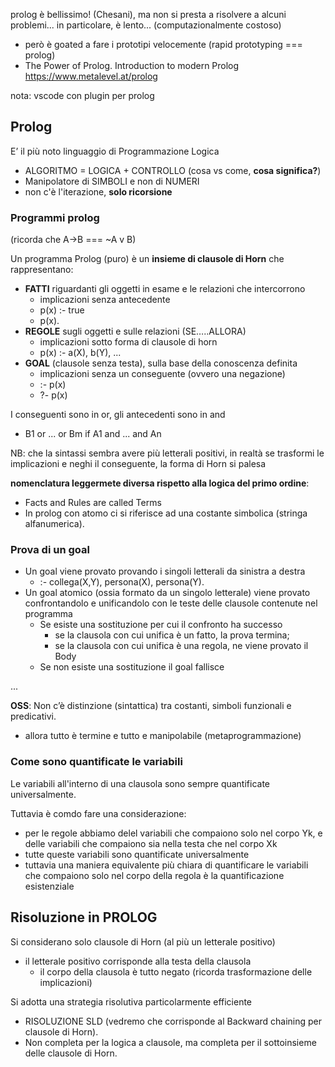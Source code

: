 prolog è bellissimo! (Chesani), ma non si presta a risolvere a alcuni problemi... in particolare, è lento... (computazionalmente costoso)
- però è goated a fare i prototipi velocemente (rapid prototyping === prolog)
- The Power of Prolog. Introduction to modern Prolog https://www.metalevel.at/prolog

nota: vscode con plugin per prolog

## Prolog
E’ il più noto linguaggio di Programmazione Logica
- ALGORITMO = LOGICA + CONTROLLO (cosa vs come, **cosa significa?**)
- Manipolatore di SIMBOLI e non di NUMERI
- non c'è l'iterazione, **solo ricorsione**

### Programmi prolog
(ricorda che A->B === ~A v B)

Un programma Prolog (puro) è un **insieme di clausole di Horn** che rappresentano:
- **FATTI** riguardanti gli oggetti in esame e le relazioni che intercorrono
    - implicazioni senza antecedente
    - p(x) :- true
    - p(x).
- **REGOLE** sugli oggetti e sulle relazioni (SE…..ALLORA)
    - implicazioni sotto forma di clausole di horn
    - p(x) :- a(X), b(Y), ...
- **GOAL** (clausole senza testa), sulla base della conoscenza definita
    - implicazioni senza un conseguente (ovvero una negazione)
    - :- p(x)
    - ?- p(x)

I conseguenti sono in or, gli antecedenti sono in and
- B1 or ... or Bm if A1 and ... and An

NB: che la sintassi sembra avere più letterali positivi, in realtà se trasformi le implicazioni e neghi il conseguente, la forma di Horn si palesa


**nomenclatura leggermete diversa rispetto alla logica del primo ordine**:
- Facts and Rules are called Terms
- In prolog con atomo ci si riferisce ad una costante simbolica (stringa alfanumerica).





### Prova di un goal
- Un goal viene provato provando i singoli letterali da sinistra a destra
    - :- collega(X,Y), persona(X), persona(Y).
- Un goal atomico (ossia formato da un singolo letterale) viene provato confrontandolo e unificandolo con le teste delle clausole contenute nel programma 
    - Se esiste una sostituzione per cui il confronto ha successo
        - se la clausola con cui unifica è un fatto, la prova termina;
        - se la clausola con cui unifica è una regola, ne viene provato il Body
    - Se non esiste una sostituzione il goal fallisce


...

**OSS**: Non c’è distinzione (sintattica) tra costanti, simboli funzionali e predicativi.
- allora tutto è termine e tutto e manipolabile (metaprogrammazione)




### Come sono quantificate le variabili
Le variabili all'interno di una clausola sono sempre quantificate universalmente.

Tuttavia è comdo fare una considerazione:
- per le regole abbiamo delel variabili che compaiono solo nel corpo Yk, e delle variabili che compaiono sia nella testa che nel corpo Xk
- tutte queste variabili sono quantificate universalmente
- tuttavia una maniera equivalente più chiara di quantificare le variabili che compaiono solo nel corpo della regola è la quantificazione esistenziale





## Risoluzione in PROLOG
Si considerano solo clausole di Horn (al più un letterale positivo) 
- il letterale positivo corrisponde alla testa della clausola
    - il corpo della clausola è tutto negato (ricorda trasformazione delle implicazioni)

Si adotta una strategia risolutiva particolarmente efficiente 
- RISOLUZIONE SLD (vedremo che corrisponde al Backward chaining per clausole di Horn).
- Non completa per la logica a clausole, ma completa per il sottoinsieme delle clausole di Horn.


